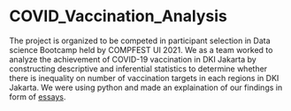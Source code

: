 # COVID_Vaccination_Analysis

The project is organized to be competed in participant selection in Data science Bootcamp held by COMPFEST UI 2021. We as a team worked to analyze the achievement of COVID-19 vaccination in DKI Jakarta by constructing descriptive and inferential statistics to determine whether there is inequality on number of vaccination targets in each regions in DKI Jakarta. We were using python and made an explaination of our findings in form of [essays](https://github.com/pudja2001/CompfestUI_2021/blob/3c25ad53908d673cb8e49af1fc408d10fef7481e/DSA-Analisis_COVID.pdf).
